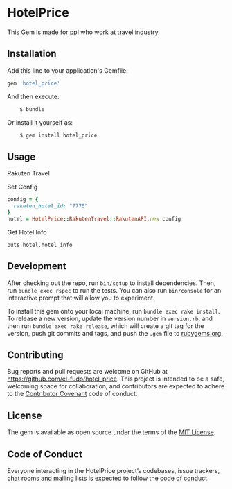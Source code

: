 # HotelPrice
This Gem is made for ppl who work at travel industry

## Installation

Add this line to your application's Gemfile:

```ruby
gem 'hotel_price'
```

And then execute:

```bash
    $ bundle
```

Or install it yourself as:

```bash
    $ gem install hotel_price
```

## Usage

Rakuten Travel 

Set Config

```ruby
config = {
  rakuten_hotel_id: "7770"
}
hotel = HotelPrice::RakutenTravel::RakutenAPI.new config
```

Get Hotel Info

```
puts hotel.hotel_info
```

## Development

After checking out the repo, run `bin/setup` to install dependencies. Then, run `bundle exec rspec` to run the tests. You can also run `bin/console` for an interactive prompt that will allow you to experiment.

To install this gem onto your local machine, run `bundle exec rake install`. To release a new version, update the version number in `version.rb`, and then run `bundle exec rake release`, which will create a git tag for the version, push git commits and tags, and push the `.gem` file to [rubygems.org](https://rubygems.org).

## Contributing

Bug reports and pull requests are welcome on GitHub at https://github.com/el-fudo/hotel_price. This project is intended to be a safe, welcoming space for collaboration, and contributors are expected to adhere to the [Contributor Covenant](http://contributor-covenant.org) code of conduct.

## License

The gem is available as open source under the terms of the [MIT License](https://opensource.org/licenses/MIT).

## Code of Conduct

Everyone interacting in the HotelPrice project’s codebases, issue trackers, chat rooms and mailing lists is expected to follow the [code of conduct](https://github.com/el-fudo/hotel_price/blob/master/CODE_OF_CONDUCT.md).
